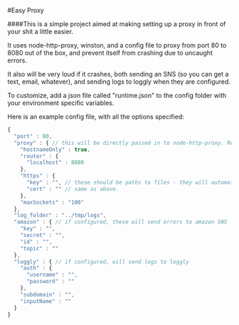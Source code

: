 #Easy Proxy

####This is a simple project aimed at making setting up a proxy in front of your shit a little easier.

It uses node-http-proxy, winston, and a config file to proxy from port 80 to 8080 out of the box, and prevent itself from crashing due to uncaught errors.

It also will be very loud if it crashes, both sending an SNS (so you can get a text, email, whatever), and sending logs to loggly when they are configured.

To customize, add a json file called "runtime.json" to the config folder with your environment specific variables.

Here is an example config file, with all the options specified:

```javascript
{
  "port" : 80,
  "proxy" : { // this will be directly passed in to node-http-proxy. Refer to the documentation [here](https://github.com/nodejitsu/node-http-proxy).
    "hostnameOnly" : true,
    "router" : {
      "localhost" : 8080
    },
    "https" : {
      "key" : "", // these should be paths to files - they will automatically be loaded at runtime
      "cert" : "" // same as above.
    },
    "maxSockets" : "100"
  },
  "log_folder" : "../tmp/logs",
  "amazon" : { // if configured, these will send errors to amazon SNS
    "key" : "",
    "secret" : "",
    "id" : "",
    "topic" : ""
  },
  "loggly" : { // if configured, will send logs to loggly
    "auth" : {
      "username" : "",
      "password" : ""
    },
    "subdomain" : "",
    "inputName" : ""
  }  
}
````